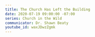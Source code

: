 ```yaml
---
title: The Church Has Left the Building
date: 2020-07-19 09:00:00 -07:00
series: Church in the Wild
communicator: Dr. Shawn Beaty
youtube_id: waxJDwzZgmk
---
```


